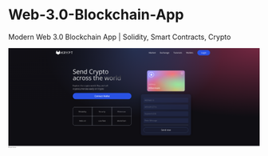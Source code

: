 # Web-3.0-Blockchain-App

Modern Web 3.0 Blockchain App | Solidity, Smart Contracts, Crypto

![Welcome Section Image](/client/images/WelcomeImage.png 'Title')
